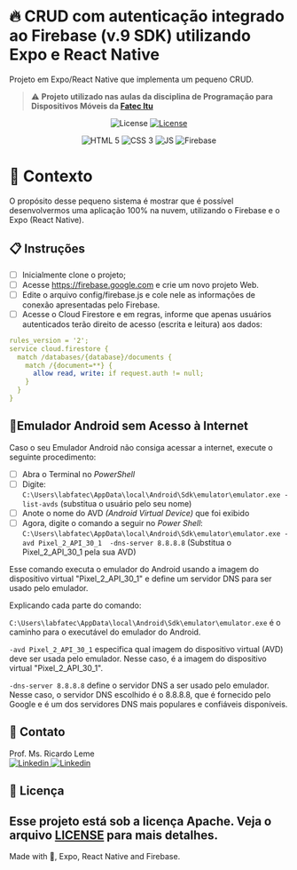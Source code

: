 # 🔥 CRUD com autenticação integrado ao Firebase (v.9 SDK) utilizando Expo e React Native

Projeto em Expo/React Native que implementa um pequeno CRUD.

> ⚠️ **Projeto utilizado nas aulas da disciplina de Programação para Dispositivos Móveis da [Fatec Itu](fatecitu.edu.br)**

<p align="center">
  <img alt="License" src="https://img.shields.io/static/v1?label=license&message=Apache&color=FB724C&labelColor=FFFFFF">
<a href="https://fatecitu.edu.br" target="_blank">
  <img alt="License" src="https://img.shields.io/static/v1?label=Powered+by&message=Fatec+Itu&color=FB724C&labelColor=FFFFFF">
  </a>
</p>
<p align="center">
  <img alt="HTML 5" src="https://img.shields.io/badge/HTML-239120?style=for-the-badge&logo=html5&logoColor=white">

  <img alt="CSS 3" src="https://img.shields.io/badge/CSS-239120?&style=for-the-badge&logo=css3&logoColor=white&color=0000FF"> 

  <img alt="JS" src="https://img.shields.io/badge/JavaScript-F7DF1E?style=for-the-badge&logo=javascript&logoColor=black"> 

  <img alt="Firebase" src="https://img.shields.io/badge/Firebase-F29D0C?style=for-the-badge&logo=firebase&logoColor=white"> 


</p>

# 🧠 Contexto

O propósito desse pequeno sistema é mostrar que é possível desenvolvermos uma aplicação 100% na nuvem, utilizando o Firebase e o Expo (React Native).
## 📋 Instruções

- [ ] Inicialmente clone o projeto; 
- [ ] Acesse https://firebase.google.com e crie um novo projeto Web.
- [ ] Edite o arquivo config/firebase.js e cole nele as informações de conexão apresentadas pelo Firebase.
- [ ] Acesse o Cloud Firestore e em regras, informe que apenas usuários autenticados terão direito de acesso (escrita e leitura) aos dados:
```yaml
rules_version = '2';
service cloud.firestore {
  match /databases/{database}/documents {
    match /{document=**} {
      allow read, write: if request.auth != null;
    }
  }
}
```

## 📵Emulador Android sem Acesso à Internet
Caso o seu Emulador Android não consiga acessar a internet,
execute o seguinte procedimento:
- [ ] Abra o Terminal no *PowerShell*
- [ ] Digite: ```C:\Users\labfatec\AppData\local\Android\Sdk\emulator\emulator.exe -list-avds``` (substitua o usuário pelo seu nome)
- [ ] Anote o nome do AVD *(Android Virtual Device)* que foi exibido
- [ ] Agora, digite o comando a seguir no *Power Shell*:
```C:\Users\labfatec\AppData\local\Android\Sdk\emulator\emulator.exe -avd Pixel_2_API_30_1  -dns-server 8.8.8.8``` (Substitua o Pixel_2_API_30_1 pela sua AVD)

Esse comando executa o emulador do Android usando a imagem do dispositivo virtual "Pixel_2_API_30_1" e define um servidor DNS para ser usado pelo emulador.

Explicando cada parte do comando:

```C:\Users\labfatec\AppData\local\Android\Sdk\emulator\emulator.exe``` é o caminho para o executável do emulador do Android.

`-avd Pixel_2_API_30_1` especifica qual imagem do dispositivo virtual (AVD) deve ser usada pelo emulador. Nesse caso, é a imagem do dispositivo virtual "Pixel_2_API_30_1".

`-dns-server 8.8.8.8` define o servidor DNS a ser usado pelo emulador. Nesse caso, o servidor DNS escolhido é o 8.8.8.8, que é fornecido pelo Google e é um dos servidores DNS mais populares e confiáveis disponíveis.

## 💬 Contato

Prof. Ms. Ricardo Leme <br>
<a href="https://www.linkedin.com/in/ricardo-leme/" target="_blank">
  <img alt="Linkedin" src="https://img.shields.io/badge/LinkedIn-0077B5?style=for-the-badge&logo=linkedin&logoColor=white">
</a>
<a href="mailto:ricardo.leme@fatec.sp.gov.br" target="_blank">
  <img alt="Linkedin" src="https://img.shields.io/badge/Microsoft_Outlook-0078D4?style=for-the-badge&logo=microsoft-outlook&logoColor=white">
</a>

## 📝 Licença

Esse projeto está sob a licença Apache. Veja o arquivo [LICENSE](LICENSE) para mais detalhes.
---
Made with 💜, Expo, React Native and Firebase. 
